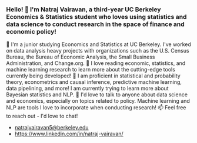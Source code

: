 ### Hello! 👋 I'm Natraj Vairavan, a third-year UC Berkeley Economics & Statistics student who loves using statistics and data science to conduct research in the space of finance and economic policy!

🐻 I'm a junior studying Economics and Statistics at UC Berkeley. I've worked on data analysis heavy projects with organizations such as the U.S. Census Bureau, the Bureau of Economic Analysis, the Small Business Administration, and Change.org.
📖 I love reading economic, statistics, and machine learning research to learn more about the cutting-edge tools currently being developed!
🧠 I am proficient in statistical and probability theory, econometrics and causal inference, predictive machine learning, data pipelining, and more! I am currently trying to learn more about Bayesian statistics and NLP.
💬 I'd love to talk to anyone about data science and economics, especially on topics related to policy. Machine learning and NLP are tools I love to incorporate when conducting research!
📫 Feel free to reach out - I'd love to chat!
- natrajvairavan5@berkeley.edu
- https://www.linkedin.com/in/natraj-vairavan/

<!--
**natrajvairavan5/natrajvairavan5** is a ✨ _special_ ✨ repository because its `README.md` (this file) appears on your GitHub profile.

Here are some ideas to get you started:

- 🔭 I’m currently working on ...
- 🌱 I’m currently learning ...
- 👯 I’m looking to collaborate on ...
- 🤔 I’m looking for help with ...
- 💬 Ask me about ...
- 📫 How to reach me: ...
- 😄 Pronouns: ...
- ⚡ Fun fact: ...
-->
